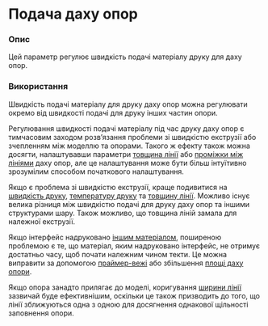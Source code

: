 Подача даху опор
====

### **Опис**

Цей параметр регулює швидкість подачі матеріалу друку для даху опор.

### **Використання**

Швидкість подачі матеріалу для друку даху опор можна регулювати окремо від швидкості подачі для друку інших частин опори.

Регулювання швидкості подачі матеріалу під час друку даху опор є тимчасовим заходом розвʼязання проблеми зі швидкістю екструзії або зчепленням між моделлю та опорами. Такого ж ефекту також можна досягти, налаштувавши параметри [товщина лінії](../resolution/support_roof_line_width.md) або [проміжки між лініями](../support_adv/support_roof_line_distance.md) даху опор, але це налаштування може бути більш інтуїтивно зрозумілим способом початкового налаштування.

Якщо є проблема зі швидкістю екструзії, краще подивитися на [швидкість друку](../speed/speed_support_roof.md), [температуру друку](../heating_and_cooling/material_print_temperature.md) та [товщину лінії](../resolution/support_roof_line_width.md). Можливо існує велика різниця між швидкістю подачі для друку даху опор та іншими структурами шару. Також можливо, що товщина ліній замала для належної екструзії.

Якщо інтерфейс надруковано [іншим матеріалом](../support/support_interface_extruder_nr.md), поширеною проблемою є те, що матеріал, яким надруковано інтерфейс, не отримує достатньо часу, щоб почати належним чином текти. Це можна виправити за допомогою [праймер-вежі](../dual/prime_tower_enable.md) або збільшення [площі даху опори](../support_adv/support_roof_offset.md).

Якщо опора занадто прилягає до моделі, коригування [ширини лінії](../resolution/support_roof_line_width.md) зазвичай буде ефективнішим, оскільки це також призводить до того, що лінії зближуються одна з одною для досягнення однакової щільності заповнення опори.
